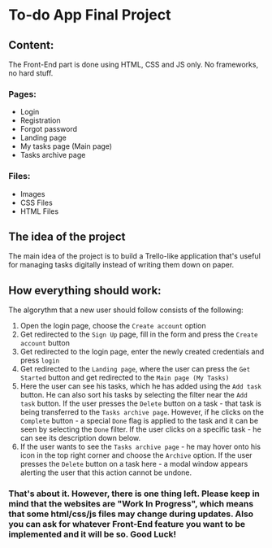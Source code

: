 # To-do App Final Project

## Content:
The Front-End part is done using HTML, CSS and JS only. No frameworks, no hard stuff.

### Pages:

- Login
- Registration
- Forgot password
- Landing page
- My tasks page (Main page)
- Tasks archive page

### Files:

- Images
- CSS Files
- HTML Files

## The idea of the project

The main idea of the project is to build a Trello-like application that's useful for managing tasks digitally instead of writing them down on paper.

## How everything should work:
The algorythm that a new user should follow consists of the following:

1) Open the login page, choose the `Create account` option
2) Get redirected to the `Sign Up` page, fill in the form and press the `Create account` button
3) Get redirected to the login page, enter the newly created credentials and press `login`
4) Get redirected to the `Landing page`, where the user can press the `Get Started` button and get redirected to the `Main page (My Tasks)`
5) Here the user can see his tasks, which he has added using the `Add task` button. He can also sort his tasks by selecting the filter near the `Add task` button. If the user presses the `Delete` button on a task - that task is being transferred to the `Tasks archive page`. However, if he clicks on the `Complete` button - a special `Done` flag is applied to the task and it can be seen by selecting the `Done` filter. If the user clicks on a specific task - he can see its description down below.
6) If the user wants to see the `Tasks archive page` - he may hover onto his icon in the top right corner and choose the `Archive` option. If the user presses the `Delete` button on a task here - a modal window appears alerting the user that this action cannot be undone.

### That's about it. However, there is one thing left. Please keep in mind that the websites are "Work In Progress", which means that some html/css/js files may change during updates. Also you can ask for whatever Front-End feature you want to be implemented and it will be so. Good Luck! 